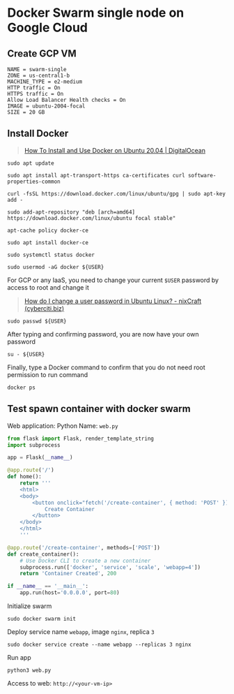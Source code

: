 # Docker Swarm single node on Google Cloud

## Create GCP VM

```
NAME = swarm-single
ZONE = us-central1-b
MACHINE_TYPE = e2-medium
HTTP traffic = On
HTTPS traffic = On
Allow Load Balancer Health checks = On
IMAGE = ubuntu-2004-focal
SIZE = 20 GB
```

## Install Docker

> [How To Install and Use Docker on Ubuntu 20.04 | DigitalOcean](https://www.digitalocean.com/community/tutorials/how-to-install-and-use-docker-on-ubuntu-20-04)

```
sudo apt update

sudo apt install apt-transport-https ca-certificates curl software-properties-common

curl -fsSL https://download.docker.com/linux/ubuntu/gpg | sudo apt-key add -

sudo add-apt-repository "deb [arch=amd64] https://download.docker.com/linux/ubuntu focal stable"

apt-cache policy docker-ce

sudo apt install docker-ce

sudo systemctl status docker

sudo usermod -aG docker ${USER}

```

For GCP or any IaaS, you need to change your current `$USER` password by access to root and change it

> [How do I change a user password in Ubuntu Linux? - nixCraft (cyberciti.biz)](https://www.cyberciti.biz/faq/change-a-user-password-in-ubuntu-linux-using-passwd/)

```
sudo passwd ${USER}
```

After typing and confirming password, you are now have your own password

```
su - ${USER}
```

Finally, type a Docker command to confirm that you do not need root permission to run command

```
docker ps
```

## Test spawn container with docker swarm

Web application: Python
Name: `web.py`

```python
from flask import Flask, render_template_string
import subprocess

app = Flask(__name__)

@app.route('/')
def home():
    return '''
    <html>
    <body>
        <button onclick="fetch('/create-container', { method: 'POST' }).then(response => response.text()).then(alert)">
            Create Container
        </button>
    </body>
    </html>
    '''

@app.route('/create-container', methods=['POST'])
def create_container():
    # Use Docker CLI to create a new container
    subprocess.run(['docker', 'service', 'scale', 'webapp=4'])
    return 'Container Created', 200

if __name__ == '__main__':
    app.run(host='0.0.0.0', port=80)
```

Initialize swarm

```
sudo docker swarm init
```

Deploy service name `webapp`, image `nginx`, replica `3`

```
sudo docker service create --name webapp --replicas 3 nginx
```

Run app

```
python3 web.py
```

Access to web: `http://<your-vm-ip>`